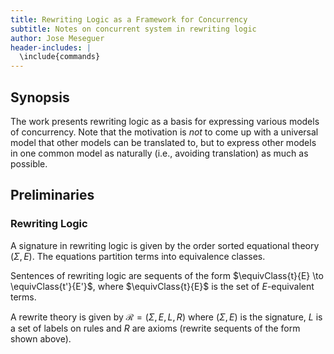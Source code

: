 ```yaml
---
title: Rewriting Logic as a Framework for Concurrency
subtitle: Notes on concurrent system in rewriting logic
author: Jose Meseguer
header-includes: |
  \include{commands}
---
```



Synopsis
--------

The work presents rewriting logic as a basis for
expressing various models of concurrency. Note
that the motivation is *not* to come up with a
universal model that other models can be translated
to, but to express other models in one common model
as naturally (i.e., avoiding translation) as much
as possible.

Preliminaries
-------------

### Rewriting Logic

A signature in rewriting logic is given by the order
sorted equational theory $(\Sigma, E)$. The equations
partition terms into equivalence classes.

Sentences of rewriting logic are sequents of the form
$\equivClass{t}{E} \to \equivClass{t'}{E'}$, where $\equivClass{t}{E}$
is the set of $E$-equivalent terms.

A rewrite theory is given by $\mathcal{R} = (\Sigma, E, L, R)$
where $(\Sigma, E)$ is the signature, $L$ is a set of labels on
rules and $R$ are axioms (rewrite sequents of the form shown above).
